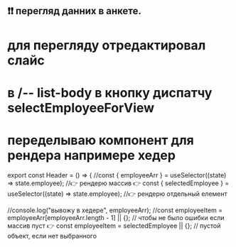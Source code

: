 ## ❗️❗️ перегляд данних в анкете.

# для перегляду отредактировал слайс

<!-- const employeeSlice = createSlice({
  name: "employee",
  initialState: {
    employeeArr: [],
    selectedEmployee: null, // <--- 👉 добавлено ❗️
  },
    selectEmployeeForView: (state, action) => {
    state.selectedEmployee = action.payload;
    console.log("рендер для предпросмотра", action.payload);
}, -->

# в /-- list-body в кнопку диспатчу selectEmployeeForView

<!-- <button
    onClick={() => dispatch(selectEmployeeForView(el))}
    type="button"
    className="cursor-pointer bg-green-500 px-1 text-white hover:bg-green-600 transition-bg duration-300" >
    переглянути
</button> -->

# переделываю компонент для рендера напримере хедер

export const Header = () => {
//const { employeeArr } = useSelector((state) => state.employee); //👉 рендерю массив
👉 const { selectedEmployee } = useSelector((state) => state.employee); //👉 рендерю отдельный елемент

//console.log("вывожу в хедере", employeeArr);
//const employeeItem = employeeArr[employeeArr.length - 1] || {}; // чтобы не было ошибки если массив пуст
👉 const employeeItem = selectedEmployee || {}; // пустой объект, если нет выбранного

